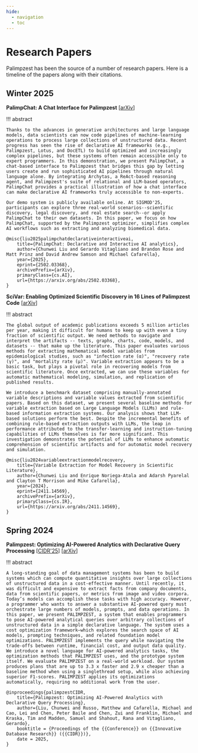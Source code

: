 ```yaml
---
hide:
  - navigation
  - toc
---
```


Research Papers
===============

Palimpzest has been the source of a number of research papers. Here is a timeline of the papers along with their citations.

Winter 2025
-----------
**PalimpChat: A Chat Interface for Palimpzest** \[[arXiv](https://arxiv.org/abs/2502.03368)\]

!!! abstract

    Thanks to the advances in generative architectures and large language models, data scientists can now code pipelines of machine-learning operations to process large collections of unstructured data. Recent progress has seen the rise of declarative AI frameworks (e.g., Palimpzest, Lotus, and DocETL) to build optimized and increasingly complex pipelines, but these systems often remain accessible only to expert programmers. In this demonstration, we present PalimpChat, a chat-based interface to Palimpzest that bridges this gap by letting users create and run sophisticated AI pipelines through natural language alone. By integrating Archytas, a ReAct-based reasoning agent, and Palimpzest's suite of relational and LLM-based operators, PalimpChat provides a practical illustration of how a chat interface can make declarative AI frameworks truly accessible to non-experts.

    Our demo system is publicly available online. At SIGMOD'25, participants can explore three real-world scenarios--scientific discovery, legal discovery, and real estate search--or apply PalimpChat to their own datasets. In this paper, we focus on how PalimpChat, supported by the Palimpzest optimizer, simplifies complex AI workflows such as extracting and analyzing biomedical data.

```
@misc{liu2025palimpchatdeclarativeinteractiveai,
    title={PalimpChat: Declarative and Interactive AI analytics}, 
    author={Chunwei Liu and Gerardo Vitagliano and Brandon Rose and Matt Prinz and David Andrew Samson and Michael Cafarella},
    year={2025},
    eprint={2502.03368},
    archivePrefix={arXiv},
    primaryClass={cs.AI},
    url={https://arxiv.org/abs/2502.03368}, 
}
```

**SciVar: Enabling Optimized Scientific Discovery in 16 Lines of Palimpzest Code** \[[arXiv](https://arxiv.org/abs/2411.14569)\]

!!! abstract

    The global output of academic publications exceeds 5 million articles per year, making it difficult for humans to keep up with even a tiny fraction of scientific output. We need methods to navigate and interpret the artifacts -- texts, graphs, charts, code, models, and datasets -- that make up the literature. This paper evaluates various methods for extracting mathematical model variables from epidemiological studies, such as "infection rate (α)", "recovery rate (γ)", and "mortality rate (μ)". Variable extraction appears to be a basic task, but plays a pivotal role in recovering models from scientific literature. Once extracted, we can use these variables for automatic mathematical modeling, simulation, and replication of published results.
    
    We introduce a benchmark dataset comprising manually-annotated variable descriptions and variable values extracted from scientific papers. Based on this dataset, we present several baseline methods for variable extraction based on Large Language Models (LLMs) and rule-based information extraction systems. Our analysis shows that LLM-based solutions perform the best. Despite the incremental benefits of combining rule-based extraction outputs with LLMs, the leap in performance attributed to the transfer-learning and instruction-tuning capabilities of LLMs themselves is far more significant. This investigation demonstrates the potential of LLMs to enhance automatic comprehension of scientific artifacts and for automatic model recovery and simulation.

```
@misc{liu2024variableextractionmodelrecovery,
    title={Variable Extraction for Model Recovery in Scientific Literature}, 
    author={Chunwei Liu and Enrique Noriega-Atala and Adarsh Pyarelal and Clayton T Morrison and Mike Cafarella},
    year={2024},
    eprint={2411.14569},
    archivePrefix={arXiv},
    primaryClass={cs.IR},
    url={https://arxiv.org/abs/2411.14569}, 
}
```

Spring 2024
-----------
**Palimpzest: Optimizing AI-Powered Analytics with Declarative Query Processing** \[[CIDR'25](https://www.vldb.org/cidrdb/papers/2025/p12-liu.pdf)\] \[[arXiv](https://arxiv.org/abs/2405.14696)\]

!!! abstract

    A long-standing goal of data management systems has been to build systems which can compute quantitative insights over large collections of unstructured data in a cost-effective manner. Until recently, it was difficult and expensive to extract facts from company documents, data from scientific papers, or metrics from image and video corpora. Today’s models can accomplish these tasks with high accuracy. However, a programmer who wants to answer a substantive AI-powered query must orchestrate large numbers of models, prompts, and data operations. In this paper, we present PALIMPZEST, a system that enables programmers to pose AI-powered analytical queries over arbitrary collections of unstructured data in a simple declarative language. The system uses a cost optimization framework—which explores the search space of AI models, prompting techniques, and related foundation model optimizations. PALIMPZEST implements the query while navigating the trade-offs between runtime, financial cost, and output data quality. We introduce a novel language for AI-powered analytics tasks, the optimization methods that PALIMPZEST uses, and the prototype system itself. We evaluate PALIMPZEST on a real-world workload. Our system produces plans that are up to 3.3 x faster and 2.9 x cheaper than a baseline method when using a singlethread setup, while also achieving superior F1-scores. PALIMPZEST applies its optimizations automatically, requiring no additional work from the user.

```
@inproceedings{palimpzestCIDR,
    title={Palimpzest: Optimizing AI-Powered Analytics with Declarative Query Processing},
    author={Liu, Chunwei and Russo, Matthew and Cafarella, Michael and Cao, Lei and Chen, Peter Baile and Chen, Zui and Franklin, Michael and Kraska, Tim and Madden, Samuel and Shahout, Rana and Vitagliano, Gerardo},
    booktitle = {Proceedings of the {{Conference}} on {{Innovative Database Research}} ({{CIDR}})},
    date = 2025,
}
```